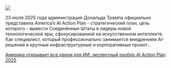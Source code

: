 <!--2025-08-05 14:54:36-->
<div class="yb">
  <div class="rss habr"><img src="https://habrastorage.org/getpro/habr/upload_files/6b4/17f/fa6/6b417ffa66b88ce1276bc2539f576130.jpeg" /><p>23 июля 2025 года администрация Дональда Трампа официально представила America’s AI Action Plan - стратегический план, цель которого - вывести Соединённые Штаты в лидеры новой технологической эры, сфокусированной на искусственном интеллекте. Как специалист, который профессионально занимается внедрением AI-решений в крупные инфраструктурные и корпоративные проект... <p class="titl"><a href="https://habr.com/ru/news/934280/?utm_source=habrahabr&utm_medium=rss&utm_campaign=934280">Америка открывает все двери для ИИ: экспертный разбор AI Action Plan 2025</a></p></div>
</div>
